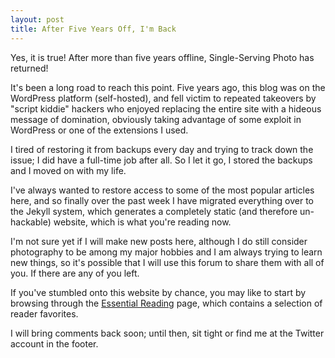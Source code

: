 ```yaml
---
layout: post
title: After Five Years Off, I'm Back
---
```


Yes, it is true! After more than five years offline, Single-Serving Photo has
returned!

It's been a long road to reach this point. Five years ago, this blog was on the
WordPress platform (self-hosted), and fell victim to repeated takeovers by
"script kiddie" hackers who enjoyed replacing the entire site with a hideous
message of domination, obviously taking advantage of some exploit in WordPress
or one of the extensions I used.

I tired of restoring it from backups every day and trying to track down the
issue; I did have a full-time job after all. So I let it go, I stored the
backups and I moved on with my life.

I've always wanted to restore access to some of the most popular articles here,
and so finally over the past week I have migrated everything over to the Jekyll
system, which generates a completely static (and therefore un-hackable) website,
which is what you're reading now.

I'm not sure yet if I will make new posts here, although I do still consider
photography to be among my major hobbies and I am always trying to learn new
things, so it's possible that I will use this forum to share them with all of
you. If there are any of you left.

If you've stumbled onto this website by chance, you may like to start by
browsing through the [Essential Reading](/essential-reading) page, which
contains a selection of reader favorites.

I will bring comments back soon; until then, sit tight or find me at the Twitter
account in the footer.
